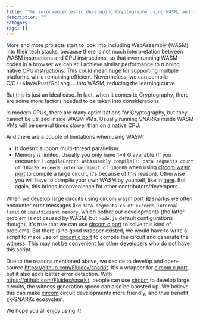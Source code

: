 ```yaml
---
title: "The inconveniences in developing Cryptography using WASM, and the motivation of snarkit"
description: ""
category:
tags: []
---
```


More and more projects start to look into including WebAssembly (WASM) into their tech stacks, because there is not much interpretation between WASM instructions and CPU instructions, so that even running WASM codes in a browser we can still achieve similar performance to running native CPU instructions. This could mean huge for supporting multiple platforms while remaining efficient. Nevertheless, we can compile C/C++/Java/Rust/GoLang ... into WASM, reducing the learning curve.

But this is just an ideal case. In fact, when it comes to Cryptography, there are some more factors needed to be taken into considerations. 

In modern CPUs, there are many optimizations for Cryptography, but they cannot be utilized inside WASM VMs. Usually running SNARKs inside WASM VMs will be several times slower than on a native CPU.

And there are a couple of limitations when using WASM:
+ It doesn't support multi-thread parallelism.
+ Memory is limited. Usually you only have 1~4 G available (If you encounter `[CompileError: WebAssembly.compile(): data segments count of 104626 exceeds internal limit of 100000` when using [circom wasm port](https://github.com/iden3/circom/tree/master/ports/wasm) to compile a large circuit, it's because of this reason). Otherwise you will have to compile your own WASM by yourself, like in [here](https://github.com/emscripten-core/emscripten/issues/8755#issuecomment-499682033). But again, this brings inconvenience for other contributors/developers.

When we develop large circuits using [circom wasm port](https://github.com/iden3/circom/tree/master/ports/wasm) 和 [snarkjs](https://github.com/iden3/snarkjs) we often encounter error messages like `data segments count exceeds internal limit` or `insufficient memory`, which bother our developments (the latter problem is not caused by WASM, but `node.js` default configurations though). It's true that we can use [circom c port](https://github.com/iden3/circom/tree/master/ports/c) to solve this kind of problems. But there is no good wrapper existed, we would have to write a script to make use of [circom c port](https://github.com/iden3/circom/tree/master/ports/c) to compile the circuit and generate the witness. This may not be convenient for other developers who do not have this script.

Due to the reasons mentioned above, we decide to develop and open-source https://github.com/Fluidex/snarkit. It's a wrapper for [circom c port](https://github.com/iden3/circom/tree/master/ports/c), but it also adds better error detection. With https://github.com/Fluidex/snarkit, people can use [circom](https://github.com/iden3/circom) to develop large circuits, the witness generation speed can also be boosted up. We believe this can make [circom](https://github.com/iden3/circom) circuit developments more friendly, and thus benefit zk-SNARKs ecosystem. 

We hope you all enjoy using it!

